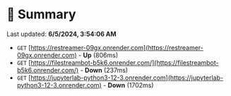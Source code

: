# 📖 Summary
Last updated: **6/5/2024, 3:54:06 AM**

- `GET` [https://restreamer-09gx.onrender.com](https://restreamer-09gx.onrender.com) - **Up** (806ms)
- `GET` [https://filestreambot-b5k6.onrender.com/](https://filestreambot-b5k6.onrender.com/) - **Down** (237ms)
- `GET` [https://jupyterlab-python3-12-3.onrender.com](https://jupyterlab-python3-12-3.onrender.com) - **Down** (1702ms)
